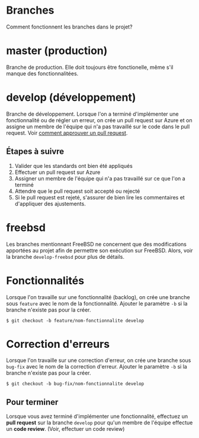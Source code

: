 
Branches
========

Comment fonctionnent les branches dans le projet?

# master (production)
Branche de production. Elle doit toujours être fonctionelle, même s'il manque des fonctionnalitées.

# develop (développement)
Branche de développement. Lorsque l'on a terminé d'implémenter une fonctionnalité ou de régler un erreur, on crée un pull request sur Azure et on assigne un membre de l'équipe qui n'a pas travaillé sur le code dans le pull request. Voir [comment approuver un pull request](code-reviews.md).

## Étapes à suivre
1. Valider que les standards ont bien été appliqués
2. Effectuer un pull request sur Azure
3. Assigner un membre de l'équipe qui n'a pas travaillé sur ce que l'on a terminé
4. Attendre que le pull request soit accepté ou rejecté
5. Si le pull request est rejeté, s'assurer de bien lire les commentaires et d'appliquer des ajustements.

# freebsd
Les branches mentionnant FreeBSD ne concernent que des modifications apportées au projet afin de permettre son exécution sur FreeBSD. Alors, voir la branche `develop-freebsd` pour plus de détails.

# Fonctionnalités
Lorsque l'on travaille sur une fonctionnalité (backlog), on crée une branche sous `feature` avec le nom de la fonctionnalité. Ajouter le paramètre `-b` si la branche n'existe pas pour la créer.

```
$ git checkout -b feature/nom-fonctionnalite develop
```

# Correction d'erreurs
Lorsque l'on travaille sur une correction d'erreur, on crée une branche sous `bug-fix` avec le nom de la correction d'erreur. Ajouter le paramètre `-b` si la branche n'existe pas pour la créer.

```
$ git checkout -b bug-fix/nom-fonctionnalite develop
```

## Pour terminer
Lorsque vous avez terminé d'implémenter une fonctionnalité, effectuez un **pull request** sur la branche `develop` pour qu'un membre de l'équipe effectue un **code review**. (Voir, effectuer un code review)

